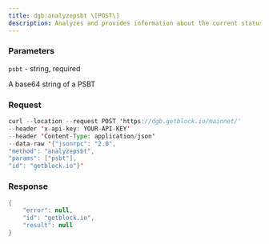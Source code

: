 ```yaml
---
title: dgb:analyzepsbt \[POST\]
description: Analyzes and provides information about the current status of a PSBT andits inputs
---
```


### Parameters


`psbt` - string, required

A base64 string of a PSBT

### Request

``` java
curl --location --request POST 'https://dgb.getblock.io/mainnet/' 
--header 'x-api-key: YOUR-API-KEY' 
--header 'Content-Type: application/json' 
--data-raw '{"jsonrpc": "2.0",
"method": "analyzepsbt",
"params": ["psbt"],
"id": "getblock.io"}'
```

###  Response

``` java
{
    "error": null,
    "id": "getblock.io",
    "result": null
}
```

